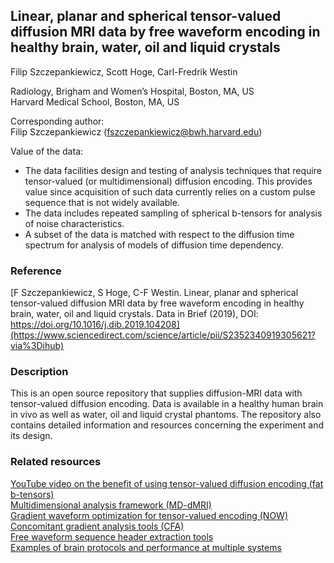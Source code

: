 ## Linear, planar and spherical tensor-valued diffusion MRI data by free waveform encoding in healthy brain, water, oil and liquid crystals
Filip Szczepankiewicz, Scott Hoge, Carl-Fredrik Westin

Radiology, Brigham and Women’s Hospital, Boston, MA, US  
Harvard Medical School, Boston, MA, US  

Corresponding author:  
Filip Szczepankiewicz (fszczepankiewicz@bwh.harvard.edu)

Value of the data:  
* The data facilities design and testing of analysis techniques that require tensor-valued (or multidimensional) diffusion encoding. This provides value since acquisition of such data currently relies on a custom pulse sequence that is not widely available.
* The data includes repeated sampling of spherical b-tensors for analysis of noise characteristics.
* A subset of the data is matched with respect to the diffusion time spectrum for analysis of models of diffusion time dependency.

### Reference
[F Szczepankiewicz, S Hoge, C-F Westin. Linear, planar and spherical tensor-valued diffusion MRI data by free waveform encoding in healthy brain, water, oil and liquid crystals. Data in Brief (2019), DOI: https://doi.org/10.1016/j.dib.2019.104208](https://www.sciencedirect.com/science/article/pii/S2352340919305621?via%3Dihub)

### Description
This is an open source repository that supplies diffusion-MRI data with tensor-valued diffusion encoding. Data is available in a healthy human brain in vivo as well as water, oil and liquid crystal phantoms. The repository also contains detailed information and resources concerning the experiment and its design.

### Related resources
[YouTube video on the benefit of using tensor-valued diffusion encoding (fat b-tensors)](https://www.youtube.com/watch?v=o4LYijV90Tg&t=1241s)  
[Multidimensional analysis framework (MD-dMRI)](https://github.com/markus-nilsson/md-dmri)  
[Gradient waveform optimization for tensor-valued encoding (NOW)](https://github.com/jsjol/NOW)  
[Concomitant gradient analysis tools (CFA)](https://github.com/markus-nilsson/md-dmri/tree/master/tools/cfa)  
[Free waveform sequence header extraction tools](https://github.com/filip-szczepankiewicz/fwf_header_tools)  
[Examples of brain protocols and performance at multiple systems](https://github.com/filip-szczepankiewicz/Szczepankiewicz_PONE_2019)  
